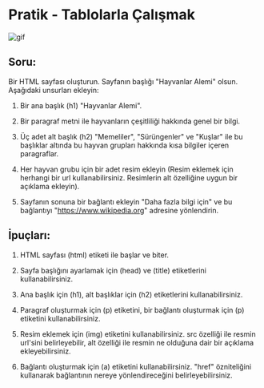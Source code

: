 # Pratik - Tablolarla Çalışmak

![gif](https://github.com/OguzcanIzanli/Patika_Week_1/assets/95178772/359c8a8f-205f-41c1-8c26-5b35f4ec29e0)

## Soru:

Bir HTML sayfası oluşturun. Sayfanın başlığı "Hayvanlar Alemi" olsun. Aşağıdaki unsurları ekleyin:

1. Bir ana başlık (h1) "Hayvanlar Alemi".

2. Bir paragraf metni ile hayvanların çeşitliliği hakkında genel bir bilgi.

3. Üç adet alt başlık (h2) "Memeliler", "Sürüngenler" ve "Kuşlar" ile bu başlıklar altında bu hayvan grupları hakkında kısa bilgiler içeren paragraflar.

4. Her hayvan grubu için bir adet resim ekleyin (Resim eklemek için herhangi bir url kullanabilirsiniz. Resimlerin alt özelliğine uygun bir açıklama ekleyin).

5. Sayfanın sonuna bir bağlantı ekleyin "Daha fazla bilgi için" ve bu bağlantıyı "https://www.wikipedia.org" adresine yönlendirin.

## İpuçları:

1. HTML sayfası (html) etiketi ile başlar ve biter. 

2. Sayfa başlığını ayarlamak için (head) ve (title) etiketlerini kullanabilirsiniz. 

3. Ana başlık için (h1), alt başlıklar için (h2) etiketlerini kullanabilirsiniz.

4. Paragraf oluşturmak için (p) etiketini, bir bağlantı oluşturmak için (p) etiketini kullanabilirsiniz. 

5. Resim eklemek için (img) etiketini kullanabilirsiniz. src özelliği ile resmin url'sini belirleyebilir, alt özelliği ile resmin ne olduğuna dair bir açıklama ekleyebilirsiniz.

6. Bağlantı oluşturmak için (a) etiketini kullanabilirsiniz. "href" özniteliğini kullanarak bağlantının nereye yönlendireceğini belirleyebilirsiniz.
